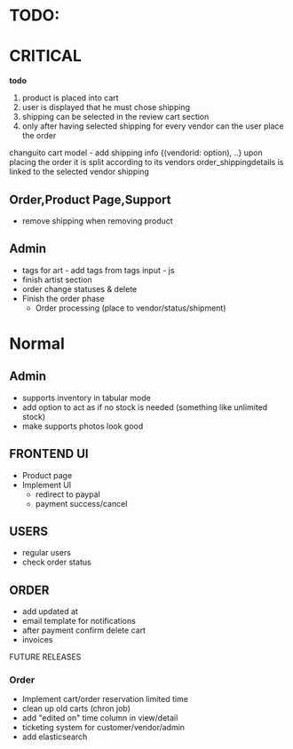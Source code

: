 # TODO:

# CRITICAL

**todo**
1. product is placed into cart
2. user is displayed that he must chose shipping
3. shipping can be selected in the review cart section
4. only after having selected shipping for every vendor can the user place the order

changuito cart model - add shipping info {(vendorid: option), ..}
upon placing the order it is split according to its vendors
order_shippingdetails is linked to the selected vendor shipping


## Order,Product Page,Support
- remove shipping when removing product

## Admin
- tags for art - add tags from tags input - js
- finish artist section
- order change statuses & delete
- Finish the order phase
    - Order processing (place to vendor/status/shipment)


# Normal

## Admin
- supports inventory in tabular mode
- add option to act as if no stock is needed (something like unlimited stock)
- make supports photos look good


## FRONTEND UI
- Product page
- Implement UI
    - redirect to paypal
    - payment success/cancel

## USERS
- regular users
- check order status

## ORDER
- add updated at
- email template for notifications
- after payment confirm delete cart
- invoices


FUTURE RELEASES
### Order
- Implement cart/order reservation limited time
- clean up old carts (chron job)
- add "edited on" time column in view/detail
- ticketing system for customer/vendor/admin
- add elasticsearch


